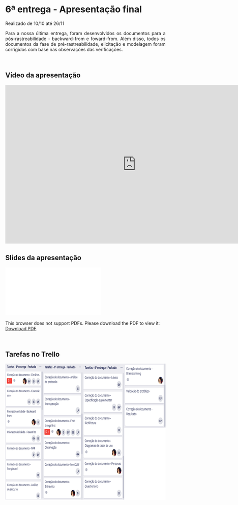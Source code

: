 # 6ª entrega - Apresentação final
Realizado de 10/10 até 26/11

<p align="justify">Para a nossa última entrega, foram desenvolvidos os documentos para a pós-rastreabilidade - backward-from e foward-from. Além disso, todos os documentos da fase de pré-rastreabilidade, elicitação e modelagem foram corrigidos com base nas observações das verificações.</p>

</br>

## Vídeo da apresentação

<iframe width="820" height="500" src="https://www.youtube-nocookie.com/embed/sbwTUM0AHDo" frameborder="0"
    allow="accelerometer; autoplay; clipboard-write; encrypted-media; gyroscope; picture-in-picture"
    allowfullscreen></iframe>

</br>

## Slides da apresentação

<object data="../../images/Requisitos.pdf" type="application/pdf" width="820px" height="400px">
<embed src="../../images/Requisitos.pdf">
        <p>This browser does not support PDFs. Please download the PDF to view it: <a href="../../images/Requisitos.pdf">Download PDF</a>.</p>
    </embed>
</object>

</br>

## Tarefas no Trello

<img height="430px" src="../../images/trello6.png">